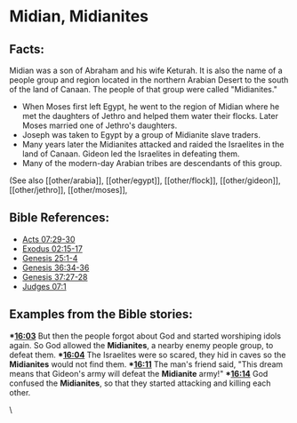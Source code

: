 # Midian, Midianites #

## Facts: ##

Midian was a son of Abraham and his wife Keturah. It is also the name of a people group and region located in the northern Arabian Desert to the south of the land of Canaan. The people of that group were called "Midianites."

* When Moses first left Egypt, he went to the region of Midian where he met the daughters of Jethro and helped them water their flocks. Later Moses married one of Jethro's daughters.
* Joseph was taken to Egypt by a group of Midianite slave traders.
* Many years later the Midianites attacked and raided the Israelites in the land of Canaan. Gideon led the Israelites in defeating them.
* Many of the modern-day Arabian tribes are descendants of this group.

(See also   [[other/arabia]], [[other/egypt]],   [[other/flock]],  [[other/gideon]], [[other/jethro]], [[other/moses]], 

## Bible References: ##

* [Acts 07:29-30](en/tn/act/help/07/29)
* [Exodus 02:15-17](en/tn/exo/help/02/15)
* [Genesis 25:1-4](en/tn/gen/help/25/01)
* [Genesis 36:34-36](en/tn/gen/help/36/34)
* [Genesis 37:27-28](en/tn/gen/help/37/27)
* [Judges 07:1](en/tn/jdg/help/07/01)

## Examples from the Bible stories: ##

  __*[16:03](en/tn/obs/help/16/03)__ But then the people forgot about God and started worshiping idols again. So God allowed the __Midianites__, a nearby enemy people group, to defeat them. 
  __*[16:04](en/tn/obs/help/16/04)__ The Israelites were so scared, they hid in caves so the __Midianites__ would not find them. 
  __*[16:11](en/tn/obs/help/16/11)__ The man's friend said, "This dream means that Gideon's army will defeat the __Midianite__ army!" 
  __*[16:14](en/tn/obs/help/16/14)__ God confused the __Midianites__, so that they started attacking and killing each other. 



\\